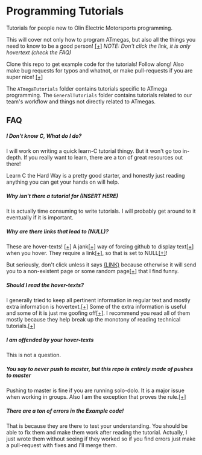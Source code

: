 # Programming Tutorials
Tutorials for people new to Olin Electric Motorsports programming.

This will cover not only how to program ATmegas, but also all the things you need to know to be a good person! [[+]](NULL "Well, not really. They will probably make you a worse person") 
*NOTE: Don't click the link, it is only hovertext (check the FAQ)*

Clone this repo to get example code for the tutorials! Follow along! Also make bug requests for typos and whatnot, or make pull-requests if you are super nice! [[+]](NULL "<3")

The `ATmegaTutorials` folder contains tutorials specific to ATmega programming. The `GeneralTutorials` folder contains tutorials related to our team's workflow and things not directly related to ATmegas.

## FAQ
##### I Don't know C, What do I do?
I will work on writing a quick learn-C tutorial thingy. But it won't go too in-depth. If you really want to learn, there are a ton of great resources out there!

Learn C the Hard Way is a pretty good starter, and honestly just reading anything you can get your hands on will help.

##### Why isn't there a tutorial for (INSERT HERE)
It is actually time consuming to write tutorials. I will probably get around to it eventually if it is important.

##### Why are there links that lead to (NULL)?
These are hover-texts! [[+]](NULL "Hi I am hovertext") A jank[[+]](null "So jank") way of forcing github to display text[[+]](null "Like me!") when you hover. They require a link[[+]](null "Woops! Not a link"), so that is set to NULL[[+]](null "Null is not a valid link so it breaks! Don't click it!")! 

But seriously, don't click unless it says [(LINK)](https://www.youtube.com/watch?v=dQw4w9WgXcQ "See, you can click now!") because otherwise it will send you to a non-existent page or some random page[[+]](http://www.findtheinvisiblecow.com/ "cow? Cow? COW! COW! COW COW COW!!!!") that I find funny.

##### Should I read the hover-texts?
I generally tried to keep all pertinent information in regular text and mostly extra information is hovertext.[[+]](null "Like the fact that I used to own a rabbit.") Some of the extra information is useful and some of it is just me goofing off[[+]](null "I am a serious person and I demand respect!"). I recommend you read all of them mostly because they help break up the monotony of reading technical tutorials.[[+]](null "They are like novels that don't have a plot and kinda just spend the entire book describing the room the main character is sitting in at a great depth.")

##### I am offended by your hover-texts
This is not a question. 

##### You say to never push to master, but *this* repo is entirely made of pushes to master
Pushing to master is fine if you are running solo-dolo. It is a major issue when working in groups. Also I am the exception that proves the rule.[[+]](null "Not only does this argument not make sense, but I also break things all the time by pushing to Master. I also delete data files at my work all the time by accident. My work just tends to be net-positive that people keep me around, at least for now.")

##### There are a ton of errors in the Example code!
That is because they are there to test your understanding. You should be able to fix them and make them work after reading the tutorial. Actually, I just wrote them without seeing if they worked so if you find errors just make a pull-request with fixes and I'll merge them.
